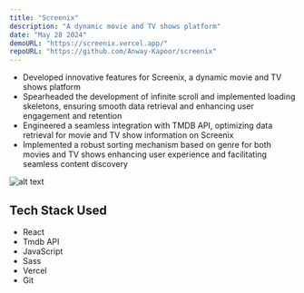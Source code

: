 ```yaml
---
title: "Screenix"
description: "A dynamic movie and TV shows platform"
date: "May 28 2024"
demoURL: "https://screenix.vercel.app/"
repoURL: "https://github.com/Anway-Kapoor/screenix"
---
```


- Developed innovative features for Screenix, a dynamic movie and TV shows platform
- Spearheaded the development of infinite scroll and implemented loading skeletons, ensuring smooth data
retrieval and enhancing user engagement and retention
- Engineered a seamless integration with TMDB API, optimizing data retrieval for movie and TV show
information on Screenix
- Implemented a robust sorting mechanism based on genre for both movies and TV shows enhancing user
experience and facilitating seamless content discovery


![alt text](image.png)


## Tech Stack Used

- React
-  Tmdb API
-  JavaScript
-  Sass
-  Vercel
-  Git